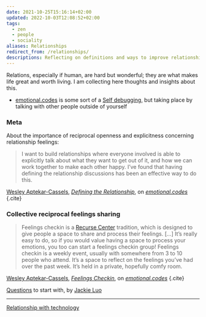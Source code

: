 ```yaml
---
date: 2021-10-25T15:16:14+02:00
updated: 2022-10-03T12:08:52+02:00
tags:
  - zen
  - people
  - sociality
aliases: Relationships
redirect_from: /relationships/
descriptions: Reflecting on definitions and ways to improve relationships with the world and its inhabitants.
---
```

Relations, especially if human, are hard but wonderful; they are what makes life great and worth living. I am collecting here thoughts and insights about this.

- [emotional.codes](https://emotional.codes 'a collection of tools that I’ve found useful for processing emotions and having interpersonal interactions.') is some sort of a [Self debugging](Self%20debugging.md), but taking place by talking with other people outside of yourself

### Meta

About the importance of reciprocal openness and explicitness concerning relationship feelings:

> I want to build relationships where everyone involved is able to explicitly talk about what they want to get out of it, and how we can work together to make each other happy. I’ve found that having defining the relationship discussions has been an effective way to do this.

[Wesley Aptekar-Cassels](https://wesleyac.com 'Wesley Aptekar-Cassels'), <cite>[Defining the Relationship](https://emotional.codes/dtr '“Defining the Relationship„ on emotional.codes')</cite>, on <cite>[emotional.codes](https://emotional.codes 'a collection of tools that I’ve found useful for processing emotions and having interpersonal interactions.')</cite>
{.cite}

### Collective reciprocal feelings sharing

> Feelings checkin is a [Recurse Center](https://recurse.com/ 'Recurse Center') tradition, which is designed to give people a space to share and process their feelings. \[…\] It’s really easy to do, so if you would value having a space to process your emotions, you too can start a feelings checkin group!
> Feelings checkin is a weekly event, usually with somewhere from 3 to 10 people who attend. It’s a space to reflect on the feelings you’ve had over the past week. It’s held in a private, hopefully comfy room.

[Wesley Aptekar-Cassels](https://wesleyac.com 'Wesley Aptekar-Cassels'), <cite>[Feelings Checkin](https://emotional.codes/feelings-checkin '“Feelings Checkin„ on emotional.codes')</cite>, on <cite>[emotional.codes](https://emotional.codes 'a collection of tools that I’ve found useful for processing emotions and having interpersonal interactions.')</cite>
{.cite}

[Questions](http://jackieluo.com/questions 'Real Conversation Questions') to start with, by [Jackie Luo](http://jackieluo.com 'Jackie Luo’s personal website')

---

[Relationship with technology](Relationship%20with%20technology.md)
